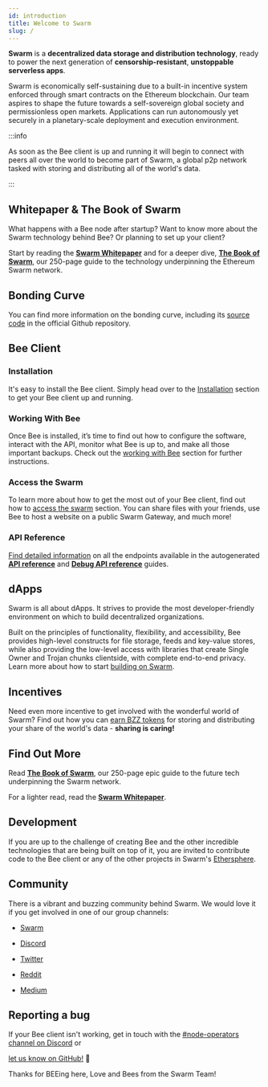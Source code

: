 ```yaml
---
id: introduction
title: Welcome to Swarm
slug: /
---
```


**Swarm** is a **decentralized data storage and distribution technology**, ready to power the next generation of **censorship-resistant**, **unstoppable serverless apps**.

Swarm is economically self-sustaining due to a built-in incentive system enforced through smart contracts on the Ethereum blockchain. Our team aspires to shape the future towards a self-sovereign global society and permissionless open markets. Applications can run autonomously yet securely in a planetary-scale deployment and execution environment.

:::info

As soon as the Bee client is up and running it will begin to connect with peers all over the world to become part of Swarm, a global p2p network tasked with storing and distributing all of the world's data.

:::

## Whitepaper & The Book of Swarm

What happens with a Bee node after startup? Want to know more about the Swarm technology behind Bee? Or planning to set up your client?

Start by reading the <a href="/swarm-whitepaper.pdf" target="_blank" rel="noopener noreferrer">**Swarm Whitepaper**</a> and for a deeper dive, <a href="/the-book-of-swarm.pdf" target="_blank" rel="noopener noreferrer">**The Book of Swarm**</a>,
our 250-page guide to the technology underpinning the Ethereum Swarm network.

## Bonding Curve

You can find more information on the bonding curve, including its [source code](https://github.com/ethersphere/bzzaar-contracts) in the official Github repository.

## Bee Client

### Installation

It's easy to install the Bee client. Simply head over to the [Installation](notion://www.notion.so/docs/installation/quick-start) section to get your Bee client up and running.

### Working With Bee

Once Bee is installed, it’s time to find out how to configure the software, interact with the API, monitor what Bee is up to, and make all those important backups. Check out the [working with Bee](notion://www.notion.so/docs/working-with-bee/introduction) section for further instructions.

### Access the Swarm

To learn more about how to get the most out of your Bee client, find out how to [access the swarm](notion://www.notion.so/docs/access-the-swarm/upload-and-download) section. You can share files with your friends, use Bee to host a website on a public Swarm Gateway, and much more!

### API Reference

[Find detailed information](notion://www.notion.so/docs/api-reference/api-reference) on all the endpoints available in the autogenerated <a href="/api" target="_blank" rel="noopener noreferrer">**API reference**</a> and <a href="/debug-api" target="_blank" rel="noopener noreferrer">**Debug API reference**</a> guides.

## dApps

Swarm is all about dApps. It strives to provide the most developer-friendly environment on which to build decentralized organizations.

Built on the principles of functionality, flexibility, and accessibility, Bee provides high-level constructs for file storage, feeds and key-value stores, while also providing the low-level access with libraries that create Single Owner and Trojan chunks clientside, with complete end-to-end privacy. Learn more about how to start [building on Swarm](notion://www.notion.so/docs/dapps-on-swarm/introduction).

## Incentives

Need even more incentive to get involved with the wonderful world of Swarm? Find out how you can [earn BZZ tokens](notion://www.notion.so/docs/working-with-bee/cashing-out) for storing and distributing your share of the world's data - **sharing is caring!**

## Find Out More

Read <a href="/the-book-of-swarm.pdf" target="_blank" rel="noopener noreferrer">**The Book of Swarm**</a>, our 250-page epic guide to the future tech underpinning the Swarm network.

For a lighter read, read the <a href="/swarm-whitepaper.pdf" target="_blank" rel="noopener noreferrer">**Swarm Whitepaper**</a>.

## Development

If you are up to the challenge of creating Bee and the other incredible technologies that are being built on top of it, you are invited to contribute code to the Bee client or any of the other projects in Swarm's [Ethersphere](https://github.com/ethersphere).

## Community

There is a vibrant and buzzing community behind Swarm. We would love it if you get involved in one of our group channels:

- [Swarm](http://ethswarm.org/)

- [Discord](https://discord.gg/wdghaQsGq5)

- [Twitter](https://twitter.com/ethswarm)

- [Reddit](https://www.reddit.com/r/ethswarm/)

- [Medium](https://ethswarm.medium.com/)

## Reporting a bug

If your Bee client isn't working, get in touch with the [#node-operators channel on Discord](https://discord.gg/wdghaQsGq5) or

[let us know on GitHub!](https://github.com/ethersphere/bee/issues) 🐝

Thanks for BEEing here, Love and Bees from the Swarm Team!
